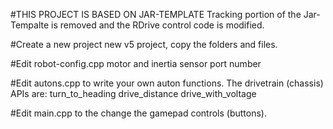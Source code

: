 #THIS PROJECT IS BASED ON JAR-TEMPLATE
Tracking portion of the Jar-Tempalte is removed and the RDrive control code is modified. 

#Create a new project
new v5 project, copy the folders and files.

#Edit robot-config.cpp
motor and inertia sensor port number

#Edit autons.cpp to write your own auton functions. 
The drivetrain (chassis) APIs are:
turn_to_heading
drive_distance
drive_with_voltage

#Edit main.cpp to the change the gamepad controls (buttons).